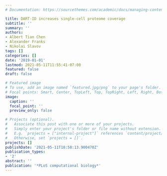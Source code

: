 ```yaml
---
# Documentation: https://sourcethemes.com/academic/docs/managing-content/

title: DART-ID increases single-cell proteome coverage
subtitle: ''
summary: ''
authors:
- Albert Tian Chen
- Alexander Franks
- Nikolai Slavov
tags: []
categories: []
date: '2019-01-01'
lastmod: 2021-05-11T11:55:41-07:00
featured: false
draft: false

# Featured image
# To use, add an image named `featured.jpg/png` to your page's folder.
# Focal points: Smart, Center, TopLeft, Top, TopRight, Left, Right, BottomLeft, Bottom, BottomRight.
image:
  caption: ''
  focal_point: ''
  preview_only: false

# Projects (optional).
#   Associate this post with one or more of your projects.
#   Simply enter your project's folder or file name without extension.
#   E.g. `projects = ["internal-project"]` references `content/project/deep-learning/index.md`.
#   Otherwise, set `projects = []`.
projects: []
publishDate: '2021-05-11T18:58:13.900470Z'
publication_types:
- '2'
abstract: ''
publication: '*PLoS computational biology*'
---
```

